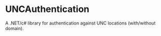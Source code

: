 UNCAuthentication
=================

A .NET/c# library for authentication against UNC locations (with/without domain).
